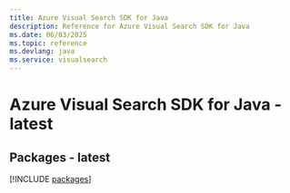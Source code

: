 ```yaml
---
title: Azure Visual Search SDK for Java
description: Reference for Azure Visual Search SDK for Java
ms.date: 06/03/2025
ms.topic: reference
ms.devlang: java
ms.service: visualsearch
---
```

# Azure Visual Search SDK for Java - latest
## Packages - latest
[!INCLUDE [packages](visual-search-index.md)]